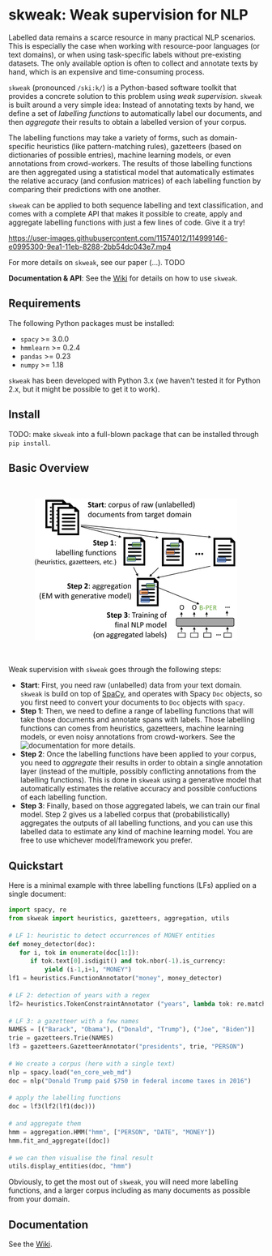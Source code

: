 # skweak: Weak supervision for NLP

Labelled data remains a scarce resource in many practical NLP scenarios. This is especially the case when working with resource-poor languages (or text domains), or when using task-specific labels without pre-existing datasets. The only available option is often to collect and annotate texts by hand, which is an expensive and time-consuming process. 

`skweak` (pronounced `/ski:k/`) is a Python-based software toolkit that provides a concrete solution to this problem using _weak supervision_. `skweak` is built around a very simple idea: Instead of annotating texts by hand, we define a set of _labelling functions_ to automatically label our documents, and then _aggregate_ their results to obtain a labelled version of your corpus. 

The labelling functions may take a variety of forms, such as domain-specific heuristics (like pattern-matching rules), gazetteers (based on dictionaries of possible entries), machine learning models, or even annotations from crowd-workers. The results of those labelling functions are then aggregated using a statistical model that automatically estimates the relative accuracy (and confusion matrices) of each labelling function by comparing their predictions with one another.

`skweak` can be applied to both sequence labelling and text classification, and comes with a complete API that makes it possible to create, apply and aggregate labelling functions with just a few lines of code. Give it a try!


https://user-images.githubusercontent.com/11574012/114999146-e0995300-9ea1-11eb-8288-2bb54dc043e7.mp4

For more details on `skweak`, see our paper (...). TODO

**Documentation & API**: See the [Wiki](https://github.com/NorskRegnesentral/skweak/wiki) for details on how to use `skweak`. 

## Requirements

The following Python packages must be installed:
- `spacy` >= 3.0.0
- `hmmlearn` >= 0.2.4
- `pandas` >= 0.23
- `numpy` >= 1.18

`skweak` has been developed with Python 3.x (we haven't tested it for Python 2.x, but it might be possible to get it to work).

## Install

TODO: make `skweak` into a full-blown package that can be installed through `pip install`. 

## Basic Overview

<br>
<p align="center">
   <img alt="Overview of skweak" src="https://raw.githubusercontent.com/NorskRegnesentral/skweak/main/data/skweak_procedure.png"/>
</p><br>

Weak supervision with `skweak` goes through the following steps:
- **Start**: First, you need raw (unlabelled) data from your text domain. `skweak` is build on top of [SpaCy](http://www.spacy.io), and operates with Spacy `Doc` objects, so you first need to convert your documents to `Doc` objects with `spacy`.
- **Step 1**: Then, we need to define a range of labelling functions that will take those documents and annotate spans with labels. Those labelling functions can comes from heuristics, gazetteers, machine learning models, or even noisy annotations from crowd-workers. See the ![documentation](https://github.com/NorskRegnesentral/skweak/wiki) for more details. 
- **Step 2**: Once the labelling functions have been applied to your corpus, you need to _aggregate_ their results in order to obtain a single annotation layer (instead of the multiple, possibly conflicting annotations from the labelling functions). This is done in `skweak` using a generative model that automatically estimates the relative accuracy and possible confuctions of each labelling function. 
- **Step 3**: Finally, based on those aggregated labels, we can train our final model. Step 2 gives us a labelled corpus that (probabilistically) aggregates the outputs of all labelling functions, and you can use this labelled data to estimate any kind of machine learning model. You are free to use whichever model/framework you prefer. 

## Quickstart

Here is a minimal example with three labelling functions (LFs) applied on a single document:

```python
import spacy, re
from skweak import heuristics, gazetteers, aggregation, utils

# LF 1: heuristic to detect occurrences of MONEY entities
def money_detector(doc):
   for i, tok in enumerate(doc[1:]):
      if tok.text[0].isdigit() and tok.nbor(-1).is_currency:
          yield (i-1,i+1, "MONEY")
lf1 = heuristics.FunctionAnnotator("money", money_detector)

# LF 2: detection of years with a regex
lf2= heuristics.TokenConstraintAnnotator ("years", lambda tok: re.match("(19|20)\d{2}$", tok.text), "DATE")

# LF 3: a gazetteer with a few names
NAMES = [("Barack", "Obama"), ("Donald", "Trump"), ("Joe", "Biden")]
trie = gazetteers.Trie(NAMES)
lf3 = gazetteers.GazetteerAnnotator("presidents", trie, "PERSON")

# We create a corpus (here with a single text)
nlp = spacy.load("en_core_web_md")
doc = nlp("Donald Trump paid $750 in federal income taxes in 2016")

# apply the labelling functions
doc = lf3(lf2(lf1(doc)))

# and aggregate them
hmm = aggregation.HMM("hmm", ["PERSON", "DATE", "MONEY"])
hmm.fit_and_aggregate([doc])

# we can then visualise the final result
utils.display_entities(doc, "hmm")
```

Obviously, to get the most out of `skweak`, you will need more labelling functions, and a larger corpus including as many documents as possible from your domain. 

## Documentation

See the [Wiki](https://github.com/NorskRegnesentral/skweak/wiki). 
